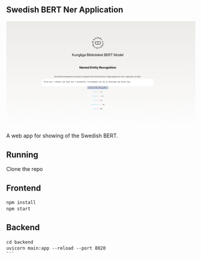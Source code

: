 ## Swedish BERT Ner Application
![App](app.png)

A web app for showing of the Swedish BERT.

## Running
Clone the repo

## Frontend

```js
npm install
npm start
```

## Backend
````
cd backend
uvicorn main:app --reload --port 8020
```
